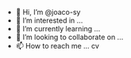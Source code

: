 - 👋 Hi, I’m @joaco-sy
- 👀 I’m interested in ...
- 🌱 I’m currently learning ...
- 💞️ I’m looking to collaborate on ...
- 📫 How to reach me ...
cv 

<!---
joaco-sy/joaco-sy is a ✨ special ✨ repository because its `README.md` (this file) appears on your GitHub profile.
You can click the Preview link to take a look at your changes.
--->
